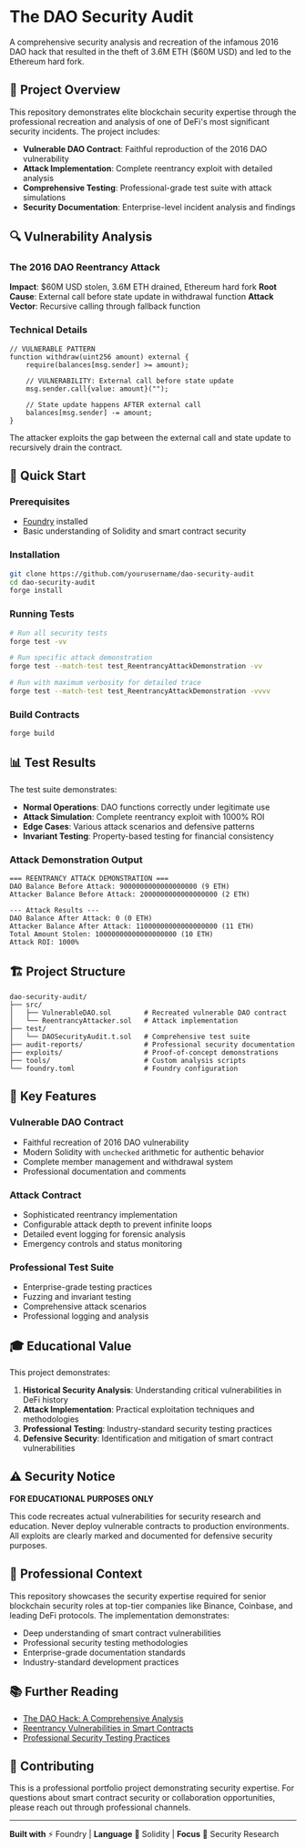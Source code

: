 # The DAO Security Audit

A comprehensive security analysis and recreation of the infamous 2016 DAO hack that resulted in the theft of 3.6M ETH ($60M USD) and led to the Ethereum hard fork.

## 🎯 Project Overview

This repository demonstrates elite blockchain security expertise through the professional recreation and analysis of one of DeFi's most significant security incidents. The project includes:

- **Vulnerable DAO Contract**: Faithful reproduction of the 2016 DAO vulnerability
- **Attack Implementation**: Complete reentrancy exploit with detailed analysis
- **Comprehensive Testing**: Professional-grade test suite with attack simulations
- **Security Documentation**: Enterprise-level incident analysis and findings

## 🔍 Vulnerability Analysis

### The 2016 DAO Reentrancy Attack

**Impact**: $60M USD stolen, 3.6M ETH drained, Ethereum hard fork
**Root Cause**: External call before state update in withdrawal function
**Attack Vector**: Recursive calling through fallback function

### Technical Details

```solidity
// VULNERABLE PATTERN
function withdraw(uint256 amount) external {
    require(balances[msg.sender] >= amount);
    
    // VULNERABILITY: External call before state update
    msg.sender.call{value: amount}("");
    
    // State update happens AFTER external call
    balances[msg.sender] -= amount;
}
```

The attacker exploits the gap between the external call and state update to recursively drain the contract.

## 🚀 Quick Start

### Prerequisites

- [Foundry](https://getfoundry.sh/) installed
- Basic understanding of Solidity and smart contract security

### Installation

```bash
git clone https://github.com/yourusername/dao-security-audit
cd dao-security-audit
forge install
```

### Running Tests

```bash
# Run all security tests
forge test -vv

# Run specific attack demonstration
forge test --match-test test_ReentrancyAttackDemonstration -vv

# Run with maximum verbosity for detailed trace
forge test --match-test test_ReentrancyAttackDemonstration -vvvv
```

### Build Contracts

```bash
forge build
```

## 📊 Test Results

The test suite demonstrates:

- **Normal Operations**: DAO functions correctly under legitimate use
- **Attack Simulation**: Complete reentrancy exploit with 1000% ROI
- **Edge Cases**: Various attack scenarios and defensive patterns
- **Invariant Testing**: Property-based testing for financial consistency

### Attack Demonstration Output

```
=== REENTRANCY ATTACK DEMONSTRATION ===
DAO Balance Before Attack: 9000000000000000000 (9 ETH)
Attacker Balance Before Attack: 2000000000000000000 (2 ETH)

--- Attack Results ---
DAO Balance After Attack: 0 (0 ETH)
Attacker Balance After Attack: 11000000000000000000 (11 ETH)
Total Amount Stolen: 10000000000000000000 (10 ETH)
Attack ROI: 1000%
```

## 🏗️ Project Structure

```
dao-security-audit/
├── src/
│   ├── VulnerableDAO.sol        # Recreated vulnerable DAO contract
│   └── ReentrancyAttacker.sol   # Attack implementation
├── test/
│   └── DAOSecurityAudit.t.sol   # Comprehensive test suite
├── audit-reports/               # Professional security documentation
├── exploits/                    # Proof-of-concept demonstrations
├── tools/                       # Custom analysis scripts
└── foundry.toml                 # Foundry configuration
```

## 🔧 Key Features

### Vulnerable DAO Contract
- Faithful recreation of 2016 DAO vulnerability
- Modern Solidity with `unchecked` arithmetic for authentic behavior
- Complete member management and withdrawal system
- Professional documentation and comments

### Attack Contract
- Sophisticated reentrancy implementation
- Configurable attack depth to prevent infinite loops
- Detailed event logging for forensic analysis
- Emergency controls and status monitoring

### Professional Test Suite
- Enterprise-grade testing practices
- Fuzzing and invariant testing
- Comprehensive attack scenarios
- Professional logging and analysis

## 🎓 Educational Value

This project demonstrates:

1. **Historical Security Analysis**: Understanding critical vulnerabilities in DeFi history
2. **Attack Implementation**: Practical exploitation techniques and methodologies
3. **Professional Testing**: Industry-standard security testing practices
4. **Defensive Security**: Identification and mitigation of smart contract vulnerabilities

## ⚠️ Security Notice

**FOR EDUCATIONAL PURPOSES ONLY**

This code recreates actual vulnerabilities for security research and education. Never deploy vulnerable contracts to production environments. All exploits are clearly marked and documented for defensive security purposes.

## 🎯 Professional Context

This repository showcases the security expertise required for senior blockchain security roles at top-tier companies like Binance, Coinbase, and leading DeFi protocols. The implementation demonstrates:

- Deep understanding of smart contract vulnerabilities
- Professional security testing methodologies
- Enterprise-grade documentation standards
- Industry-standard development practices

## 📚 Further Reading

- [The DAO Hack: A Comprehensive Analysis](./audit-reports/dao-incident-analysis.md)
- [Reentrancy Vulnerabilities in Smart Contracts](./docs/reentrancy-patterns.md)
- [Professional Security Testing Practices](./docs/security-testing-guide.md)

## 🤝 Contributing

This is a professional portfolio project demonstrating security expertise. For questions about smart contract security or collaboration opportunities, please reach out through professional channels.

---

**Built with** ⚡ Foundry | **Language** 🔷 Solidity | **Focus** 🔐 Security Research